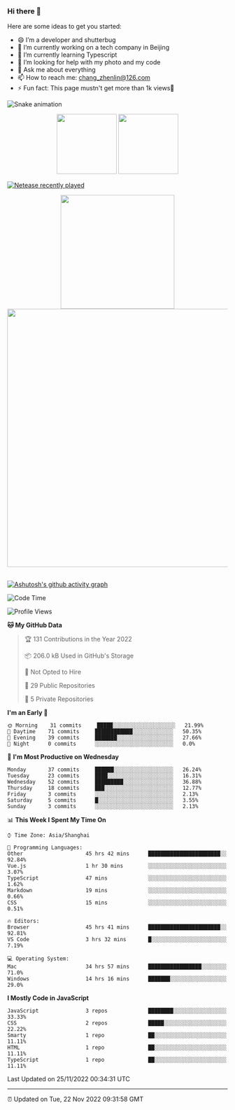 
### Hi there 👋


Here are some ideas to get you started:

- 😄 I’m a developer and shutterbug
- 🔭 I’m currently working on a tech company in Beijing
- 🌱 I’m currently learning Typescript
- 🤔 I’m looking for help with my photo and my code
- 💬 Ask me about everything
- 📫 How to reach me: chang_zhenlin@126.com
- ⚡ Fun fact: This page mustn't get more than 1k views🤣

![Snake animation](https://github.com/changzhenlin/changzhenlin/blob/output/github-contribution-grid-snake.svg)

<!-- GitHub数据统计 -->
<div align="center">
  <img height="137px" src="https://github-readme-stats.vercel.app/api?username=changzhenlin&hide_title=true&hide_border=true&show_icons=trueline_height=21&text_color=000&icon_color=000&theme=graywhite" />
  <img height="137px" src="https://github-readme-stats.vercel.app/api/top-langs/?username=changzhenlin&hide_title=true&hide_border=true&layout=compact&langs_count=6&text_color=000&icon_color=fff&theme=graywhite" />
</div>

[![Netease recently played](https://netease-recent-profile.vercel.app/?id=628635057)](https://netease-recent-profile.vercel.app/?id=628635057)

<!-- 连续提交代码天数记录 -->
<div align="center">
  <img width="260" src="https://media.giphy.com/media/G90BPjJbzidJIbVs54/giphy.gif" />
  <img width="590" src="https://github-readme-streak-stats.herokuapp.com/?user=changzhenlin&hide_border=true" />
</div>
<br>

[![Ashutosh's github activity graph](https://activity-graph.herokuapp.com/graph?username=changzhenlin&theme=dracula)](https://github.com/ashutosh00710/github-readme-activity-graph)


<!--START_SECTION:waka-->
![Code Time](http://img.shields.io/badge/Code%20Time-2%2C210%20hrs%2021%20mins-blue)

![Profile Views](http://img.shields.io/badge/Profile%20Views-682-blue)

**🐱 My GitHub Data** 

> 🏆 131 Contributions in the Year 2022
 > 
> 📦 206.0 kB Used in GitHub's Storage 
 > 
> 🚫 Not Opted to Hire
 > 
> 📜 29 Public Repositories 
 > 
> 🔑 5 Private Repositories  
 > 
**I'm an Early 🐤** 

```text
🌞 Morning    31 commits     █████░░░░░░░░░░░░░░░░░░░░   21.99% 
🌆 Daytime    71 commits     ████████████░░░░░░░░░░░░░   50.35% 
🌃 Evening    39 commits     ███████░░░░░░░░░░░░░░░░░░   27.66% 
🌙 Night      0 commits      ░░░░░░░░░░░░░░░░░░░░░░░░░   0.0%

```
📅 **I'm Most Productive on Wednesday** 

```text
Monday       37 commits     ██████░░░░░░░░░░░░░░░░░░░   26.24% 
Tuesday      23 commits     ████░░░░░░░░░░░░░░░░░░░░░   16.31% 
Wednesday    52 commits     █████████░░░░░░░░░░░░░░░░   36.88% 
Thursday     18 commits     ███░░░░░░░░░░░░░░░░░░░░░░   12.77% 
Friday       3 commits      ░░░░░░░░░░░░░░░░░░░░░░░░░   2.13% 
Saturday     5 commits      █░░░░░░░░░░░░░░░░░░░░░░░░   3.55% 
Sunday       3 commits      ░░░░░░░░░░░░░░░░░░░░░░░░░   2.13%

```


📊 **This Week I Spent My Time On** 

```text
⌚︎ Time Zone: Asia/Shanghai

💬 Programming Languages: 
Other                    45 hrs 42 mins      ███████████████████████░░   92.84% 
Vue.js                   1 hr 30 mins        ░░░░░░░░░░░░░░░░░░░░░░░░░   3.07% 
TypeScript               47 mins             ░░░░░░░░░░░░░░░░░░░░░░░░░   1.62% 
Markdown                 19 mins             ░░░░░░░░░░░░░░░░░░░░░░░░░   0.66% 
CSS                      15 mins             ░░░░░░░░░░░░░░░░░░░░░░░░░   0.51%

🔥 Editors: 
Browser                  45 hrs 41 mins      ███████████████████████░░   92.81% 
VS Code                  3 hrs 32 mins       █░░░░░░░░░░░░░░░░░░░░░░░░   7.19%

💻 Operating System: 
Mac                      34 hrs 57 mins      █████████████████░░░░░░░░   71.0% 
Windows                  14 hrs 16 mins      ███████░░░░░░░░░░░░░░░░░░   29.0%

```

**I Mostly Code in JavaScript** 

```text
JavaScript               3 repos             ████████░░░░░░░░░░░░░░░░░   33.33% 
CSS                      2 repos             █████░░░░░░░░░░░░░░░░░░░░   22.22% 
Smarty                   1 repo              ██░░░░░░░░░░░░░░░░░░░░░░░   11.11% 
HTML                     1 repo              ██░░░░░░░░░░░░░░░░░░░░░░░   11.11% 
TypeScript               1 repo              ██░░░░░░░░░░░░░░░░░░░░░░░   11.11%

```



 Last Updated on 25/11/2022 00:34:31 UTC
<!--END_SECTION:waka-->

---

⏰ Updated on Tue, 22 Nov 2022 09:31:58 GMT

